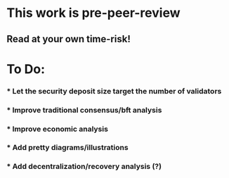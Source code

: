 #  This work is pre-peer-review
## Read at your own time-risk!

# To Do:
### * Let the security deposit size target the number of validators
### * Improve traditional consensus/bft analysis
### * Improve economic analysis
### * Add pretty diagrams/illustrations
### * Add decentralization/recovery analysis (?)
